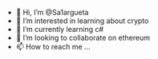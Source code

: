 - 👋 Hi, I’m @Sa1argueta
- 👀 I’m interested in learning about crypto 
- 🌱 I’m currently learning c# 
- 💞️ I’m looking to collaborate on ethereum 
- 📫 How to reach me ...

<!---
Sa1argueta/Sa1argueta is a ✨ special ✨ repository because its `README.md` (this file) appears on your GitHub profile.
You can click the Preview link to take a look at your changes.
--->
